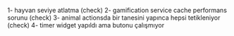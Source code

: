 1- hayvan seviye atlatma (check)
2- gamification service cache performans sorunu (check)
3- animal actionsda bir tanesini yapınca hepsi tetikleniyor (check)
4- timer widget yapıldı ama butonu çalışmıyor 
